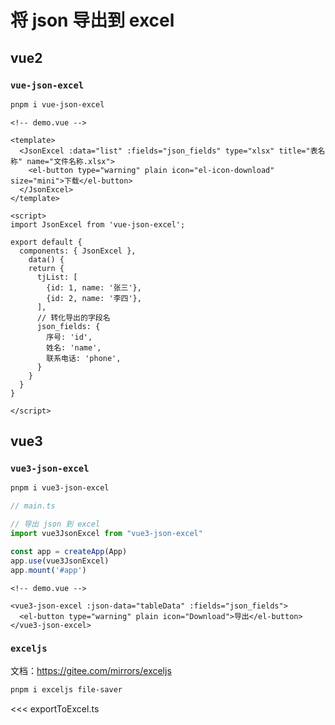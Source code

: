 # 将 json 导出到 excel

## vue2

### `vue-json-excel`

```sh
pnpm i vue-json-excel
```

```vue
<!-- demo.vue -->

<template>
  <JsonExcel :data="list" :fields="json_fields" type="xlsx" title="表名称" name="文件名称.xlsx">
    <el-button type="warning" plain icon="el-icon-download" size="mini">下载</el-button>
  </JsonExcel>
</template>

<script>
import JsonExcel from 'vue-json-excel';

export default {
  components: { JsonExcel },
    data() {
    return {
      tjList: [
        {id: 1, name: '张三'},
        {id: 2, name: '李四'},
      ],
      // 转化导出的字段名
      json_fields: {
        序号: 'id',
        姓名: 'name',
        联系电话: 'phone',
      }
    }
  }
}

</script>
```

## vue3

### `vue3-json-excel`

```sh
pnpm i vue3-json-excel
```

```ts
// main.ts

// 导出 json 到 excel
import vue3JsonExcel from "vue3-json-excel"

const app = createApp(App)
app.use(vue3JsonExcel)
app.mount('#app')
```

```vue
<!-- demo.vue -->

<vue3-json-excel :json-data="tableData" :fields="json_fields">
  <el-button type="warning" plain icon="Download">导出</el-button>
</vue3-json-excel>
```

### `exceljs`

文档：https://gitee.com/mirrors/exceljs

```sh
pnpm i exceljs file-saver
```

<<< exportToExcel.ts